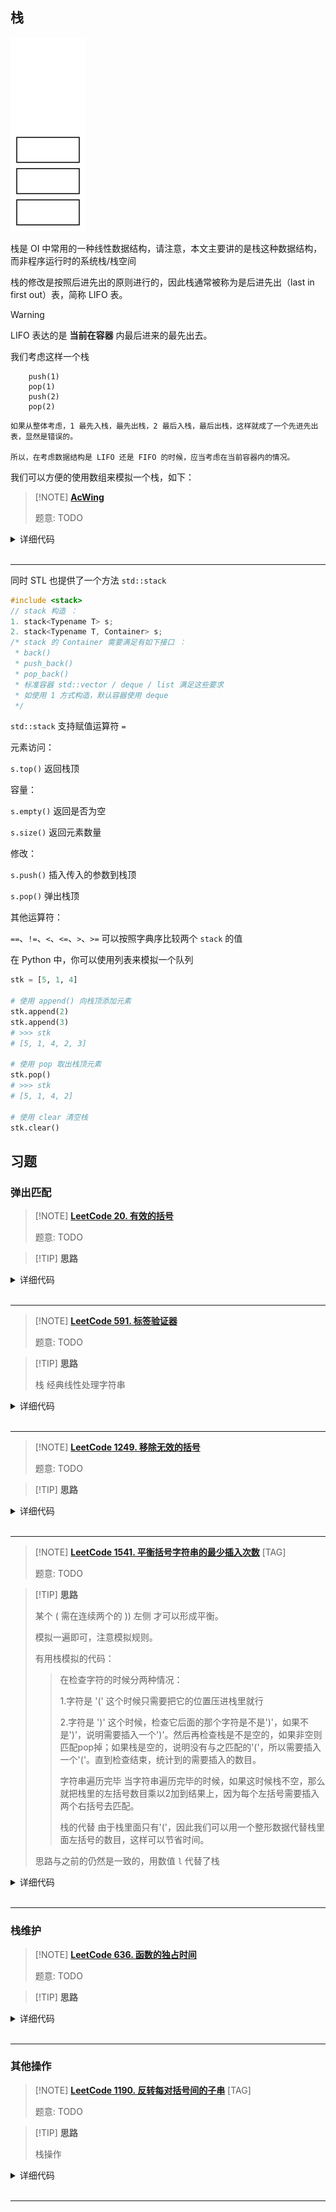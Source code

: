 ## 栈

![](./images/stack.svg)

栈是 OI 中常用的一种线性数据结构，请注意，本文主要讲的是栈这种数据结构，而非程序运行时的系统栈/栈空间

栈的修改是按照后进先出的原则进行的，因此栈通常被称为是后进先出（last in first out）表，简称 LIFO 表。

> [!WARNING]
> 
> LIFO 表达的是 **当前在容器** 内最后进来的最先出去。
> 
> 我们考虑这样一个栈

```text
    push(1)
    pop(1)
    push(2)
    pop(2)
```

    如果从整体考虑，1 最先入栈，最先出栈，2 最后入栈，最后出栈，这样就成了一个先进先出表，显然是错误的。
    
    所以，在考虑数据结构是 LIFO 还是 FIFO 的时候，应当考虑在当前容器内的情况。

我们可以方便的使用数组来模拟一个栈，如下：

> [!NOTE] **[AcWing ]()**
> 
> 题意: TODO

<details>
<summary>详细代码</summary>
<!-- tabs:start -->

##### **C++**

```cpp
#include<bits/stdc++.h>
using namespace std;
const int maxn = 1e5+5;

int st[maxn], tot;

void init() {
    tot = 0;
}

void push(int x) {
    st[++tot] = x;
}

void pop() {
    if(tot) --tot;  // 保险
}

bool empty() {
    return !tot;
}

int query() {
    return st[tot];
}

int main() {
    init();
    int m, x;
    string c;
    cin >>m;
    while(m--) {
        cin >> c;
        if(c == "push") {
            cin >> x;
            push(x);
        } else if(c == "pop") {
            pop();
        } else if(c == "empty") {
            if(empty()) cout <<"YES"<<endl;
            else cout <<"NO"<<endl;
        } else if(c == "query") {
            cout <<query()<<endl;
        }
    }
}
```

##### **Python**

```python
if __name__ == '__main__':
    N = 100010
    # 初始化栈 和 栈顶的下标；注意 是栈顶的下标！！！
    stk = [0] * N
    tt = 0

    n = int(input())

    for i in range(n):
        op = input().split()
        # 插入操作
        if op[0] == 'push':
            x = int(op[1])
            tt += 1
            stk[tt] = x
        # pop操作
        elif op[0] == 'pop':
            tt -= 1
        # 查询是否为空
        elif op[0] == 'empty':
            if tt:
                print('NO')
            else:
                print('YES')
        # 取出栈顶元素
        else:
            print(stk[tt])

```

<!-- tabs:end -->
</details>

<br>

* * *


同时 STL 也提供了一个方法 `std::stack`

```cpp
#include <stack>
// stack 构造 ：
1. stack<Typename T> s;
2. stack<Typename T, Container> s;
/* stack 的 Container 需要满足有如下接口 ：
 * back()
 * push_back()
 * pop_back()
 * 标准容器 std::vector / deque / list 满足这些要求
 * 如使用 1 方式构造，默认容器使用 deque
 */
```

`std::stack` 支持赋值运算符 `=`

元素访问：

`s.top()` 返回栈顶

容量：

`s.empty()` 返回是否为空

`s.size()` 返回元素数量

修改：

`s.push()` 插入传入的参数到栈顶

`s.pop()` 弹出栈顶

其他运算符：

`==`、`!=`、`<`、`<=`、`>`、`>=` 可以按照字典序比较两个 `stack` 的值

在 Python 中，你可以使用列表来模拟一个队列

```python
stk = [5, 1, 4]

# 使用 append() 向栈顶添加元素
stk.append(2)
stk.append(3)
# >>> stk
# [5, 1, 4, 2, 3]

# 使用 pop 取出栈顶元素
stk.pop()
# >>> stk
# [5, 1, 4, 2]

# 使用 clear 清空栈
stk.clear()
```

## 习题

### 弹出匹配

> [!NOTE] **[LeetCode 20. 有效的括号](https://leetcode-cn.com/problems/valid-parentheses/)**
> 
> 题意: TODO

> [!TIP] **思路**
> 
> 

<details>
<summary>详细代码</summary>
<!-- tabs:start -->

##### **C++ 1**

```cpp
class Solution {
public:
    bool match(char a, char b) {
        if (a == '(') return b == ')';
        else if (a == '[') return b == ']';
        else if (a == '{') return b == '}';
        return false;
    }
    bool isValid(string s) {
        stack<char> st;
        for (int i = 0; i < s.size(); ++ i ) {
            char c = s[i];
            if (!st.empty() && match(st.top(), c)) st.pop();
            else st.push(c);
        }
        return st.empty();
    }
};
```

##### **C++ 2**

```cpp
class Solution {
public:
    bool isValid(string s) {
        stack<char> stk;

        for (auto c : s) {
            if (c == '(' || c == '[' || c == '{') stk.push(c);
            else {
                if (stk.size() && abs(stk.top() - c) <= 2) stk.pop();
                else return false;
            }
        }

        return stk.empty();
    }
};
```

##### **Python**

```python
# 把左括号 都加入到stack中，当来了右括号时，右括号的对应值 与 栈顶元素对比：如果相同 就继续对比
# 如果不同，就直接return False 
# 如果栈为空，但此时来了一个 左括号，那可以直接返回 False

class Solution:
    def isValid(self, s: str) -> bool:
        my_dict = {")":"(", "}":"{", "]":"["}
        stack = []
        for c in s:
            if c not in my_dict:   
                stack.append(c)
            # ！！踩坑：需要先判断stack不为空；并且逻辑符号是 or （就是如果栈为空了，还有右括号来的话，那就可以直接return False了）
            elif not stack or my_dict[c] != stack.pop(): 
                return False 
         # 踩坑！最后要判断栈是否为空，栈为空的时候 才能返回True 存在可能还有左扩号没有被匹配完的情况
        return not stack 
```

<!-- tabs:end -->
</details>

<br>

* * *

> [!NOTE] **[LeetCode 591. 标签验证器](https://leetcode-cn.com/problems/tag-validator/)**
> 
> 题意: TODO

> [!TIP] **思路**
> 
> 栈 经典线性处理字符串

<details>
<summary>详细代码</summary>
<!-- tabs:start -->

##### **C++**

```cpp
class Solution {
public:
    bool isValid(string code) {
        stack<string> stk;
        for (int i = 0; i < code.size(); i ++ ) {
            if (code[i] == '<' && code.substr(i, 9) != "<![CDATA[") {  // 标签
                int j = i + 1;
                string tag_name;
                bool is_end = false;
                while (j < code.size() && code[j] != '>') {
                    char c = code[j ++ ];
                    if (c == '/' && j == i + 2) {  // 结束标签
                        is_end = true;
                        continue;
                    }
                    if (c < 'A' || c > 'Z') return false;  // 标签中有非大写英文字母
                    tag_name += c;
                }
                if (j == code.size()) return false;  // 标签没有以 > 结束
                if (tag_name.size() < 1 || tag_name.size() > 9) return false;  // 标签名长度不在1~9之间

                if (is_end) {
                    if (stk.empty() || stk.top() != tag_name) return false;  // 结束标签没有匹配
                    stk.pop();
                } else {
                    if (i && stk.empty()) return false;  // 至少有两组标签
                    stk.push(tag_name);
                }
                i = j;
            } else {  // 处理tag_content
                if (stk.empty()) return false;  // tag_content 不在标签内
                if (code.substr(i, 9) == "<![CDATA[") {  // 处理CDATA
                    int j = i;
                    while (j < code.size() && code.substr(j, 3) != "]]>") j ++ ;
                    if (j == code.size()) return false;  // CDATA没有结尾
                    i = j + 2;
                }
            }
        }

        return stk.empty();
    }
};
```

##### **Python**

```python

```

<!-- tabs:end -->
</details>

<br>

* * *

> [!NOTE] **[LeetCode 1249. 移除无效的括号](https://leetcode-cn.com/problems/minimum-remove-to-make-valid-parentheses/)**
> 
> 题意: TODO

> [!TIP] **思路**
> 
> 

<details>
<summary>详细代码</summary>
<!-- tabs:start -->

##### **C++**

```cpp
class Solution {
public:
    string minRemoveToMakeValid(string s) {
        int n = s.size();
        stack<int> st;
        vector<bool> vis(n + 1);
        for (int i = 0; i < n; ++i) {
            if (s[i] == '(')
                st.push(i);
            else if (s[i] == ')') {
                if (!st.empty()) {
                    int t = st.top();
                    st.pop();
                    vis[t] = vis[i] = true;  // 合法
                }
            } else
                vis[i] = true;
        }
        string res;
        for (int i = 0; i < n; ++i)
            if (vis[i]) res.push_back(s[i]);
        return res;
    }
};
```

##### **Python**

```python

```

<!-- tabs:end -->
</details>

<br>

* * *

> [!NOTE] **[LeetCode 1541. 平衡括号字符串的最少插入次数](https://leetcode-cn.com/problems/minimum-insertions-to-balance-a-parentheses-string/)** [TAG]
> 
> 题意: TODO

> [!TIP] **思路**
>
> 某个 ( 需在连续两个的 )) 左侧 才可以形成平衡。
>
> 模拟一遍即可，注意模拟规则。
>
> 有用栈模拟的代码：
>
> >   在检查字符的时候分两种情况：
> >
> >   1.字符是 '(' 这个时候只需要把它的位置压进栈里就行
> >
> >   2.字符是 ')' 这个时候，检查它后面的那个字符是不是')'，如果不是')'，说明需要插入一个')'。然后再检查栈是不是空的，如果非空则匹配pop掉；如果栈是空的，说明没有与之匹配的'('，所以需要插入一个'('。直到检查结束，统计到的需要插入的数目。
> >
> >   字符串遍历完毕 当字符串遍历完毕的时候，如果这时候栈不空，那么就把栈里的左括号数目乘以2加到结果上，因为每个左括号需要插入两个右括号去匹配。
> >
> >   栈的代替 由于栈里面只有'('，因此我们可以用一个整形数据代替栈里面左括号的数目，这样可以节省时间。
>
> 思路与之前的仍然是一致的，用数值 `l` 代替了栈

<details>
<summary>详细代码</summary>
<!-- tabs:start -->

##### **C++**

```cpp
class Solution {
public:
    int minInsertions(string s) {
        int n = s.size(), l = 0, res = 0;
        for (int i = 0; i < n; ++i) {
            if (s[i] == '(')
                ++l;
            else {
                if (i + 1 < n && s[i + 1] == ')')
                    ++i;    // 匹配
                else
                    ++res;  // 缺少一个 加一个来匹配
                if (l > 0)
                    --l;    // 匹配
                else
                    ++res;  // 缺少 (
            }
        }
        res += 2 * l;
        return res;
    }
};
```

##### **Python**

```python

```

<!-- tabs:end -->
</details>

<br>

* * *

### 栈维护

> [!NOTE] **[LeetCode 636. 函数的独占时间](https://leetcode-cn.com/problems/exclusive-time-of-functions/)**
> 
> 题意: TODO

> [!TIP] **思路**
> 
> 

<details>
<summary>详细代码</summary>
<!-- tabs:start -->

##### **C++**

```cpp
class Solution {
public:
    // 是时间 不是时刻
    vector<int> exclusiveTime(int n, vector<string>& logs) {
        vector<int> res(n);
        stack<int> st;
        int last;
        for (auto & log : logs) {
            int x = log.find(':'), y = log.substr(x + 1).find(':') + x + 1;
            int id = stoi(log.substr(0, x)), ts = stoi(log.substr(y + 1));
            if (log[x + 1] == 's') {
                if (st.size()) res[st.top()] += ts - last;
                st.push(id);
                last = ts;
            } else {
                // 对于同一个数 开始的时候是作为后一段 结束的时候作为前一段
                res[st.top()] += ts - last + 1;
                st.pop();
                last = ts + 1;
            }
        }
        return res;
    }
};
```

##### **Python**

```python

```

<!-- tabs:end -->
</details>

<br>

* * *

### 其他操作

> [!NOTE] **[LeetCode 1190. 反转每对括号间的子串](https://leetcode-cn.com/problems/reverse-substrings-between-each-pair-of-parentheses/)** [TAG]
> 
> 题意: TODO

> [!TIP] **思路**
> 
> 栈操作

<details>
<summary>详细代码</summary>
<!-- tabs:start -->

##### **C++**

```cpp
class Solution {
public:
    string reverseParentheses(string s) {
        vector<string> v(1);
        for (auto c : s) {
            if (c == '(') v.push_back("");
            else if (c == ')') {
                auto t = v.back(); v.pop_back();
                reverse(t.begin(), t.end());
                v.back() += t;
            } else v.back() += c;
        }
        return v[0];
    }
};
```

##### **C++**

```cpp
class Solution {
public:
    string reverseParentheses(string s) {
        stack<string> st;
        st.push("");
        string res;
        for (auto c : s) {
            if (c == '(') st.push("");
            else if (c == ')') {
                auto t = st.top(); st.pop();
                reverse(t.begin(), t.end());
                st.top() += t;
            } else st.top().push_back(c);
        }
        return st.top();
    }
};
```

##### **Python**

```python

```

<!-- tabs:end -->
</details>

<br>

* * *